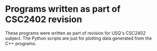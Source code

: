 # Programs written as part of CSC2402 revision
These programs were written as part of revision for USQ's CSC2402 subject. The Python scripts are just for plotting data generated from the C++ programs.